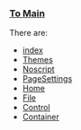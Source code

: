 ### [To Main](../README.md)

There are:

- [index][1]
- [Themes][2]
- [Noscript][3]
- [PageSettings][4]
- [Home][5]
- [File][6]
- [Control][7]
- [Container][8]

[1]: index.css
[2]: themes
[3]: Noscript.css
[4]: PageSettings.css
[5]: Home.css
[6]: File.css
[7]: Control.css
[8]: Container.css
